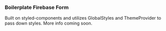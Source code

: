 ### Boilerplate Firebase Form

Built on styled-components and utilizes GlobalStyles and ThemeProvider to pass down styles. More info coming soon.
